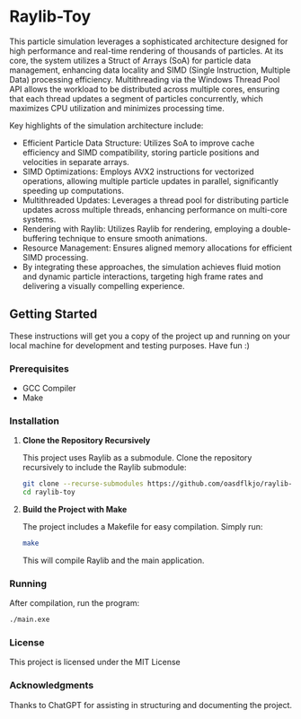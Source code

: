 # Raylib-Toy

This particle simulation leverages a sophisticated architecture designed for high performance and real-time rendering of thousands of particles. At its core, the system utilizes a Struct of Arrays (SoA) for particle data management, enhancing data locality and SIMD (Single Instruction, Multiple Data) processing efficiency. Multithreading via the Windows Thread Pool API allows the workload to be distributed across multiple cores, ensuring that each thread updates a segment of particles concurrently, which maximizes CPU utilization and minimizes processing time.

Key highlights of the simulation architecture include:

- Efficient Particle Data Structure: Utilizes SoA to improve cache efficiency and SIMD compatibility, storing particle positions and velocities in separate arrays.
- SIMD Optimizations: Employs AVX2 instructions for vectorized operations, allowing multiple particle updates in parallel, significantly speeding up computations.
- Multithreaded Updates: Leverages a thread pool for distributing particle updates across multiple threads, enhancing performance on multi-core systems.
- Rendering with Raylib: Utilizes Raylib for rendering, employing a double-buffering technique to ensure smooth animations.
- Resource Management: Ensures aligned memory allocations for efficient SIMD processing.
- By integrating these approaches, the simulation achieves fluid motion and dynamic particle interactions, targeting high frame rates and delivering a visually compelling experience.

## Getting Started

These instructions will get you a copy of the project up and running on your local machine for development and testing purposes. Have fun :)

### Prerequisites

- GCC Compiler
- Make

### Installation

1. **Clone the Repository Recursively**

    This project uses Raylib as a submodule. Clone the repository recursively to include the Raylib submodule:

    ```bash
    git clone --recurse-submodules https://github.com/oasdflkjo/raylib-toy.git
    cd raylib-toy
    ```

2. **Build the Project with Make**

    The project includes a Makefile for easy compilation. Simply run:

    ```bash
    make
    ```

    This will compile Raylib and the main application.

### Running

After compilation, run the program:

```bash
./main.exe
```

### License

This project is licensed under the MIT License

### Acknowledgments

Thanks to ChatGPT for assisting in structuring and documenting the project.
